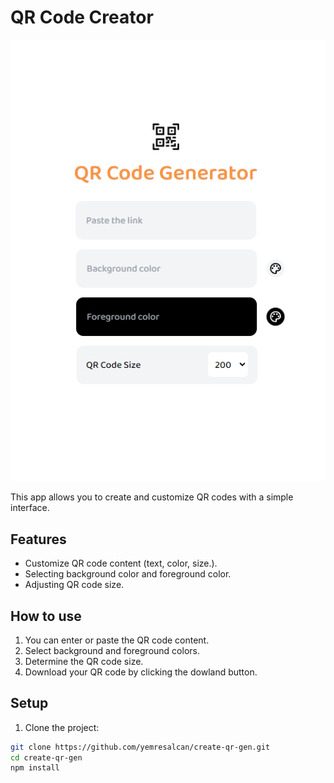 # QR Code Creator
![Alt text](image-1.png)



This app allows you to create and customize QR codes with a simple interface.

## Features

- Customize QR code content (text, color, size.).
- Selecting background color and foreground color.
- Adjusting QR code size.

## How to use

1. You can enter or paste the QR code content.
2. Select background and foreground colors.
3. Determine the QR code size.
4. Download your QR code by clicking the dowland button.

## Setup

1. Clone the project:

```bash
git clone https://github.com/yemresalcan/create-qr-gen.git
cd create-qr-gen
npm install
